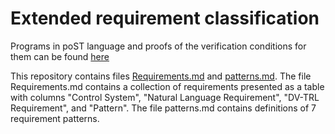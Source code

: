 # Extended requirement classification
Programs in poST language and proofs of the verification conditions for them can be found [here](https://github.com/ivchernenko/post_vcgenerator/tree/main/case-studies)

This repository contains files [Requirements.md](https://github.com/ivchernenko/extended_requirements_classification/blob/main/Requirements.md) and [patterns.md](https://github.com/ivchernenko/extended_requirements_classification/blob/main/patterns.md). The  file Requirements.md contains a collection of requirements presented as a table with columns "Control System", "Natural Language Requirement", "DV-TRL Requirement", and "Pattern". The  file patterns.md contains definitions of 7 requirement patterns.
